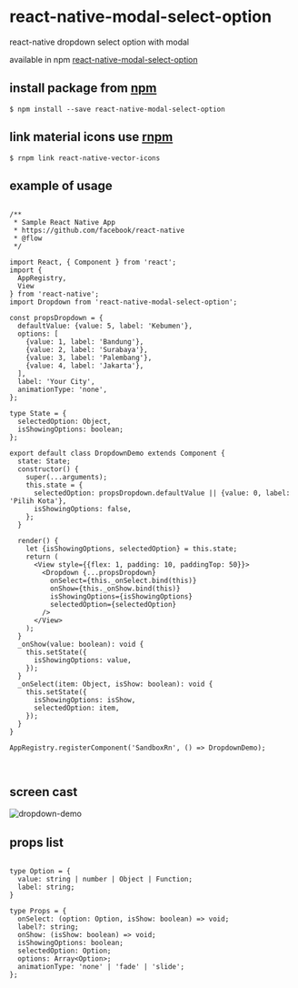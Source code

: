# react-native-modal-select-option

react-native dropdown select option with modal

available in npm [react-native-modal-select-option](https://www.npmjs.com/package/react-native-modal-select-option)

## install package from [npm](https://www.npmjs.com/)

`$ npm install --save react-native-modal-select-option`

## link material icons use [rnpm](https://github.com/rnpm/rnpm)

`$ rnpm link react-native-vector-icons`

## example of usage

```

/**
 * Sample React Native App
 * https://github.com/facebook/react-native
 * @flow
 */

import React, { Component } from 'react';
import {
  AppRegistry,
  View
} from 'react-native';
import Dropdown from 'react-native-modal-select-option';

const propsDropdown = {
  defaultValue: {value: 5, label: 'Kebumen'},
  options: [
    {value: 1, label: 'Bandung'},
    {value: 2, label: 'Surabaya'},
    {value: 3, label: 'Palembang'},
    {value: 4, label: 'Jakarta'},
  ],
  label: 'Your City',
  animationType: 'none',
};

type State = {
  selectedOption: Object,
  isShowingOptions: boolean;
};

export default class DropdownDemo extends Component {
  state: State;
  constructor() {
    super(...arguments);
    this.state = {
      selectedOption: propsDropdown.defaultValue || {value: 0, label: 'Pilih Kota'},
      isShowingOptions: false,
    };
  }

  render() {
    let {isShowingOptions, selectedOption} = this.state;
    return (
      <View style={{flex: 1, padding: 10, paddingTop: 50}}>
        <Dropdown {...propsDropdown}
          onSelect={this._onSelect.bind(this)}
          onShow={this._onShow.bind(this)}
          isShowingOptions={isShowingOptions}
          selectedOption={selectedOption}
        />
      </View>
    );
  }
  _onShow(value: boolean): void {
    this.setState({
      isShowingOptions: value,
    });
  }
  _onSelect(item: Object, isShow: boolean): void {
    this.setState({
      isShowingOptions: isShow,
      selectedOption: item,
    });
  }
}

AppRegistry.registerComponent('SandboxRn', () => DropdownDemo);



```

## screen cast

![dropdown-demo](https://cloud.githubusercontent.com/assets/4158619/19621291/c576498c-98b8-11e6-93b2-13b4296ee3da.gif)


## props list

```

type Option = {
  value: string | number | Object | Function;
  label: string;
}

type Props = {
  onSelect: (option: Option, isShow: boolean) => void;
  label?: string;
  onShow: (isShow: boolean) => void;
  isShowingOptions: boolean;
  selectedOption: Option;
  options: Array<Option>;
  animationType: 'none' | 'fade' | 'slide';
};
  
```

